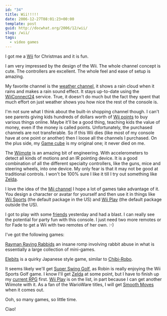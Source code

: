 ```yaml
---
id: "34"
title: Wii!!!!!
date: 2006-12-27T08:01:23+00:00
template: post
guid: http://docwhat.org/2006/12/wii/
slug: /wii/
tags:
  - video games
---
```


I got me a [Wii](http://en.wikipedia.org/wiki/Wii) for Christmas and it is
fun.

I am very impressed by the design of the Wii. The whole channel concept is
cute. The controllers are excellent. The whole feel and ease of setup is
amazing.

My favorite channel is the
[weather channel](http://www.penny-arcade.com/comic/2006/12/20), it shows a
rain cloud when it rains and makes a rain sound effect. It stays up-to-date
using the [WiiConnect24](http://en.wikipedia.org/wiki/WiiConnect24) service.
True, it doesn't do much but the fact they spent that much effort on just
weather shows you how nice the rest of the console is.

I'm not sure what I think about the built-in shopping channel though. I can't
see parents giving kids hundreds of dollars worth of
[Wii points](http://en.wikipedia.org/wiki/Wii_Points) to buy various things
online. Maybe it'll be a good thing, teaching kids the value of money, even if
the money is called points. Unfortunately, the purchased channels are not
transferable. So if this Wii dies (like most of my console have at one point
or another) then I loose all the channels I purchased. On the plus side, my
[Game cube](http://www.vgcats.com/comics/?strip_id=220) is my original one; it
never died on me.

The [Wiimote](http://en.wikipedia.org/wiki/Wii_Remote) is an amazing bit of
engineering. With accelerometers to detect all kinds of motions and an IR
pointing device. It is a good combination of all the different specialty
controllers, like the guns, mice and steering wheels, into one device. My only
fear is that it may not be good at traditional controls. I won't be 100% sure
I like it till I try out something like
[Zelda](http://www.gamerankings.com/htmlpages2/928519.asp).

I love the idea of the
[Mii channel](http://en.wikipedia.org/wiki/Wii_Channels#Mii_Channel) I hope a
lot of games take advantage of it. You design a character or avatar for
yourself and then use it in things like
[Wii Sports](http://en.wikipedia.org/wiki/Wii_Sports) (the default package in
the US) and [Wii Play](http://en.wikipedia.org/wiki/Wii_Play) (the default
package outside the US).

I got to play with some
[friends](http://fadethecat.livejournal.com/1267392.html) yesterday and had a
blast. I can really see the potential for party fun with this console. I just
need two more remotes or for Fade to get a Wii with two remotes of her own.
:-)

I've got the following games:

[Rayman Raving Rabbids](http://www.gamerankings.com/htmlpages2/932877.asp) an
insane romp involving rabbit abuse in what is essentially a large collection
of mini-games.

[Elebits](http://www.gamerankings.com/htmlpages2/933005.asp) is a quirky
Japanese style game, similar to
[Chibi-Robo](http://www.gamerankings.com/htmlpages2/583171.asp).

It seems likely we'll get
[Super Swing Golf](http://www.gamerankings.com/htmlpages2/932128.asp), as
Robin is really enjoying the Wii Sports Golf game. I know I'll get
[Zelda](http://www.gamerankings.com/htmlpages2/928519.asp) at some point, but
I have to finish up my
[current RPG](http://www.gamerankings.com/htmlpages2/459841.asp) first.
[Wii Play](http://www.gamerankings.com/htmlpages2/935589.asp) is on the list,
in part because I can get another Wiimote with it. As a fan of the WarioWare
titles, I will get
[Smooth Moves](http://www.gamerankings.com/htmlpages2/932946.asp) when it
comes out.

Ooh, so many games, so little time.

Ciao!
